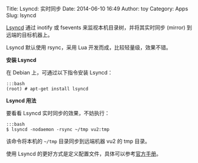 Title: Lsyncd: 实时同步
Date: 2014-06-10 16:49
Author: toy
Category: Apps
Slug: lsyncd

[Lsyncd][l] 通过 inotify 或 fsevents 来监视本机目录树，并将其实时同步 (mirror) 到远端的目标机器上。

Lsyncd 默认使用 rsync，采用 Lua 开发而成，比较轻量级，效果不错。

**安装 Lsyncd**

在 Debian 上，可通过以下指令安装 Lsyncd：

    :::bash
    (root) # apt-get install lsyncd

**Lsyncd 用法**

要看看 Lsyncd 实时同步的效果，不妨执行：

    :::bash
    $ lsyncd -nodaemon -rsync ~/tmp vu2:tmp

该命令将本机的 `~/tmp` 目录同步到远端机器 vu2 的 tmp 目录。

使用 Lsyncd 的更好方式是定义配置文件，具体可以参考[官方手册][m]。

[l]: https://github.com/axkibe/lsyncd  
[m]: https://github.com/axkibe/lsyncd/wiki/Lsyncd%202.1.x%20%E2%80%96%20The%20Configuration%20File
